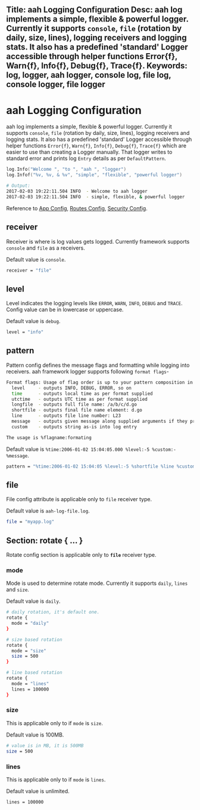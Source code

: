 Title: aah Logging Configuration
Desc: aah log implements a simple, flexible & powerful logger. Currently it supports `console`, `file` (rotation by daily, size,  lines), logging receivers and logging stats. It also has a predefined 'standard' Logger accessible through helper functions Error{f}, Warn{f}, Info{f}, Debug{f}, Trace{f}.
Keywords: log, logger, aah logger, console log, file log, console logger, file logger
---
# aah Logging Configuration

aah log implements a simple, flexible & powerful logger. Currently it supports `console`, `file` (rotation by daily, size,  lines), logging receivers and logging stats. It also has a predefined 'standard' Logger accessible through helper functions `Error{f}`, `Warn{f}`, `Info{f}`, `Debug{f}`, `Trace{f}` which are easier to use than creating a Logger manually. That logger writes to standard error and prints log `Entry` details as per `DefaultPattern`.

```go
log.Info("Welcome ", "to ", "aah ", "logger")
log.Infof("%v, %v, & %v", "simple", "flexible", "powerful logger")
```

```bash
# Output:
2017-02-03 19:22:11.504 INFO  - Welcome to aah logger
2017-02-03 19:22:11.504 INFO  - simple, flexible, & powerful logger
```

Reference to [App Config](app-config.html), [Routes Config](routes-config.html), [Security Config](security-config.html).

## receiver
Receiver is where is log values gets logged. Currently framework supports `console` and `file` as a receivers.

Default value is `console`.
```bash
receiver = "file"
```

## level
Level indicates the logging levels like `ERROR`, `WARN`, `INFO`, `DEBUG` and `TRACE`. Config value can be in lowercase or uppercase.

Default value is `debug`.
```bash
level = "info"
```

## pattern
Pattern config defines the message flags and formatting while logging into receivers. aah framework logger supports following `format flags`-
```bash
Format flags: Usage of flag order is up to your pattern composition in the config.
  level     - outputs INFO, DEBUG, ERROR, so on
  time      - outputs local time as per format supplied
  utctime   - outputs UTC time as per format supplied
  longfile  - outputs full file name: /a/b/c/d.go
  shortfile - outputs final file name element: d.go
  line      - outputs file line number: L23
  message   - outputs given message along supplied arguments if they present
  custom    - outputs string as-is into log entry

The usage is %flagname:formating
```

Default value is `%time:2006-01-02 15:04:05.000 %level:-5 %custom:- %message`.
```bash
pattern = "%time:2006-01-02 15:04:05 %level:-5 %shortfile %line %custom:- %message"
```

## file
File config attribute is applicable only to `file` receiver type.

Default value is `aah-log-file.log`.
```bash
file = "myapp.log"
```

## Section: rotate { ... }
Rotate config section is applicable only to **`file`** receiver type.

### mode
Mode is used to determine rotate mode. Currently it supports `daily`, `lines` and `size`.

Default value is `daily`.
```bash
# daily rotation, it's default one.
rotate {
  mode = "daily"
}

# size based rotation
rotate {
  mode = "size"
  size = 500
}

# line based rotation
rotate {
  mode = "lines"
  lines = 100000
}
```

### size
This is applicable only to if `mode` is `size`.

Default value is 100MB.
```bash
# value is in MB, it is 500MB
size = 500
```

### lines
This is applicable only to if `mode` is `lines`.

Default value is unlimited.
```bash
lines = 100000
```
